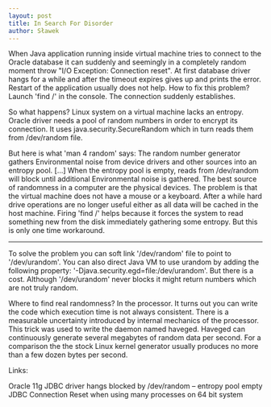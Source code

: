 ```yaml
---
layout: post
title: In Search For Disorder
author: Sławek
---
```


When Java application running inside virtual machine tries to connect to the Oracle database it can suddenly and seemingly in a completely random moment throw "I/O Exception: Connection reset". At first database driver hangs for a while and after the timeout expires gives up and prints the error. Restart of the application usually does not help.
How to fix this problem?
Launch 'find /' in the console.
The connection suddenly establishes.

So what happens?
Linux system on a virtual machine lacks an entropy. Oracle driver needs a pool of random numbers in order to encrypt its connection. It uses java.security.SecureRandom which in turn reads them from /dev/random file.

But here is what 'man 4 random' says: The random number generator gathers Environmental noise from device drivers and other sources into an entropy pool. [...] When the entropy pool is empty, reads from /dev/random will block until additional Environmental noise is gathered. The best source of randomness in a computer are the physical devices. The problem is that the virtual machine does not have a mouse or a keyboard. After a while hard drive operations are no longer useful either as all data will be cached in the host machine. Firing 'find /' helps because it forces the system to read something new from the disk immediately gathering some entropy. But this is only one time workaround.

______

To solve the problem you can soft link '/dev/random' file to point to '/dev/urandom'. You can also direct Java VM to use urandom by adding the following property: '-Djava.security.egd=file:/dev/urandom'. But there is a cost. Although '/dev/urandom' never blocks it might return numbers which are not truly random.

Where to find real randomness? In the processor. It turns out you can write the code which execution time is not always consistent. There is a measurable uncertainty introduced by internal mechanics of the processor. This trick was used to write the daemon named haveged. Haveged can continuously generate several megabytes of random data per second. For a comparison the the stock Linux kernel generator usually produces no more than a few dozen bytes per second.

Links:


Oracle 11g JDBC driver hangs blocked by /dev/random – entropy pool empty
JDBC Connection Reset when using many processes on 64 bit system
